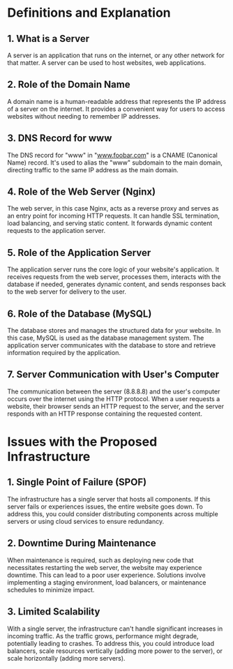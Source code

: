 # Definitions and Explanation

## 1. What is a Server

A server is an application that runs on the internet, or any other network for that matter. A server can be used to host websites, web applications.

## 2. Role of the Domain Name

A domain name is a human-readable address that represents the IP address of a server on the internet. It provides a convenient way for users to access websites without needing to remember IP addresses.

## 3. DNS Record for www

The DNS record for "www" in "www.foobar.com" is a CNAME (Canonical Name) record. It's used to alias the "www" subdomain to the main domain, directing traffic to the same IP address as the main domain.

## 4. Role of the Web Server (Nginx)

The web server, in this case Nginx, acts as a reverse proxy and serves as an entry point for incoming HTTP requests. It can handle SSL termination, load balancing, and serving static content. It forwards dynamic content requests to the application server.

## 5. Role of the Application Server

The application server runs the core logic of your website's application. It receives requests from the web server, processes them, interacts with the database if needed, generates dynamic content, and sends responses back to the web server for delivery to the user.

## 6. Role of the Database (MySQL)

The database stores and manages the structured data for your website. In this case, MySQL is used as the database management system. The application server communicates with the database to store and retrieve information required by the application.

## 7. Server Communication with User's Computer

The communication between the server (8.8.8.8) and the user's computer occurs over the internet using the HTTP protocol. When a user requests a website, their browser sends an HTTP request to the server, and the server responds with an HTTP response containing the requested content.


# Issues with the Proposed Infrastructure

## 1. Single Point of Failure (SPOF)

The infrastructure has a single server that hosts all components. If this server fails or experiences issues, the entire website goes down. To address this, you could consider distributing components across multiple servers or using cloud services to ensure redundancy.

## 2. Downtime During Maintenance

When maintenance is required, such as deploying new code that necessitates restarting the web server, the website may experience downtime. This can lead to a poor user experience. Solutions involve implementing a staging environment, load balancers, or maintenance schedules to minimize impact.

## 3. Limited Scalability

With a single server, the infrastructure can't handle significant increases in incoming traffic. As the traffic grows, performance might degrade, potentially leading to crashes. To address this, you could introduce load balancers, scale resources vertically (adding more power to the server), or scale horizontally (adding more servers).